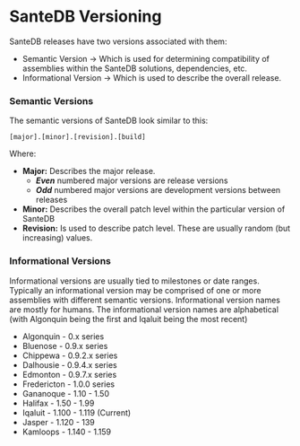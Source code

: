 # SanteDB Versioning

SanteDB releases have two versions associated with them:

* Semantic Version -&gt; Which is used for determining compatibility of assemblies within the SanteDB solutions, dependencies, etc.
* Informational Version -&gt; Which is used to describe the overall release.

### Semantic Versions

The semantic versions of SanteDB look similar to this:

```text
[major].[minor].[revision].[build]
```

Where:

* **Major:** Describes the major release. 
  * _**Even**_ numbered major versions are release versions
  * _**Odd**_  numbered major versions are development versions between releases
* **Minor:** Describes the overall patch level within the particular version of SanteDB
* **Revision:** Is used to describe patch level. These are usually random \(but increasing\) values.

### Informational Versions

Informational versions are usually tied to milestones or date ranges. Typically an informational version may be comprised of one or more assemblies with different semantic versions. Informational version names are mostly for humans. The informational version names are alphabetical \(with Algonquin being the first and Iqaluit being the most recent\) 

* Algonquin - 0.x series
* Bluenose - 0.9.x series
* Chippewa - 0.9.2.x series
* Dalhousie - 0.9.4.x series
* Edmonton - 0.9.7.x series
* Fredericton - 1.0.0 series
* Gananoque - 1.10 - 1.50 
* Halifax - 1.50 - 1.99
* Iqaluit - 1.100 - 1.119 \(Current\)
* Jasper - 1.120 - 139
* Kamloops - 1.140 - 1.159

